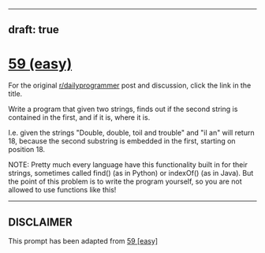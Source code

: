 ---
draft: true
----

# [59 (easy)](https://www.reddit.com/r/dailyprogrammer/comments/uh033/622012_challenge_59_easy/)

For the original [r/dailyprogrammer](https://www.reddit.com/r/dailyprogrammer/) post and discussion, click the link in the title.

Write a program that given two strings, finds out if the second string is contained in the first, and if it is, where it is.

I.e. given the strings "Double, double, toil and trouble" and "il an" will return 18, because the second substring is embedded in the first, starting on position 18.

NOTE: Pretty much every language have this functionality built in for their strings, sometimes called find() (as in Python) or indexOf() (as in Java). But the point of this problem is to write the program yourself, so you are not allowed to use functions like this!


----
## **DISCLAIMER**
This prompt has been adapted from [59 [easy]](https://www.reddit.com/r/dailyprogrammer/comments/uh033/622012_challenge_59_easy/
)

